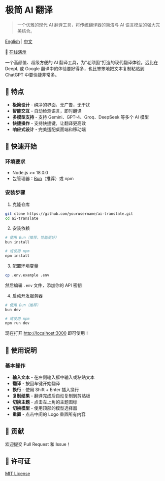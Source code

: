 # 极简 AI 翻译

> 一个优雅的现代 AI 翻译工具，将传统翻译器的简洁与 AI 语言模型的强大完美结合。

[English](README.md) | [中文](README.zh-CN.md)

🔗 [在线演示](https://fanyi.xunpanziyou.com/)

一个高颜值、超级方便的 AI 翻译工具，为"老顽固"打造的现代翻译体验。远比在 DeepL 或 Google 翻译中的体验要好得多，也比笨笨地把文本复制粘贴到 ChatGPT 中要快捷非常多。

## 🌟 特点

- **极简设计** - 纯净的界面，无广告，无干扰
- **智能交互** - 自动检测语言，即时翻译
- **多模型支持** - 支持 Gemini、GPT-4、Groq、DeepSeek 等多个 AI 模型
- **快捷操作** - 支持快捷键，让翻译更高效
- **响应式设计** - 完美适配桌面端和移动端

## 🚀 快速开始

### 环境要求

- Node.js >= 18.0.0
- 包管理器：[Bun](https://bun.sh)（推荐）或 npm

### 安装步骤

1. 克隆仓库

```bash
git clone https://github.com/yourusername/ai-translate.git
cd ai-translate
```

2. 安装依赖

```bash
# 使用 Bun（推荐，性能更好）
bun install

# 或使用 npm
npm install
```

3. 配置环境变量

```bash
cp .env.example .env
```

然后编辑 `.env` 文件，添加你的 API 密钥

4. 启动开发服务器

```bash
# 使用 Bun（推荐）
bun dev

# 或使用 npm
npm run dev
```

现在打开 [http://localhost:3000](http://localhost:3000) 即可使用！

## 📝 使用说明

### 基本操作

- **输入文本** - 在左侧输入框中输入或粘贴文本
- **翻译** - 按回车键开始翻译
- **换行** - 使用 Shift + Enter 插入换行
- **复制结果** - 翻译完成后自动复制到剪贴板
- **切换主题** - 点击左上角的主题图标
- **切换模型** - 使用顶部的模型选择器
- **重置** - 点击中间的 Logo 重置所有内容

## 🤝 贡献

欢迎提交 Pull Request 和 Issue！

## 📜 许可证

[MIT License](LICENSE)
